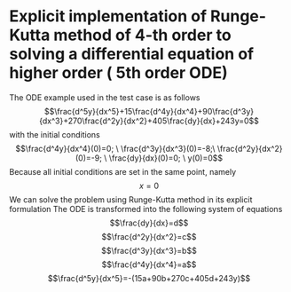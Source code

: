 # Explicit implementation of Runge-Kutta method of 4-th order to solving a differential equation of higher order ( 5th order ODE)
The ODE example used in the test case is as follows
$$\frac{d^5y}{dx^5}+15\frac{d^4y}{dx^4}+90\frac{d^3y}{dx^3}+270\frac{d^2y}{dx^2}+405\frac{dy}{dx}+243y=0$$
with the initial conditions
$$\frac{d^4y}{dx^4}(0)=0; \ \frac{d^3y}{dx^3}(0)=-8;\ \frac{d^2y}{dx^2}(0)=-9; \ \frac{dy}{dx}(0)=0; \ y(0)=0$$
Because all initial conditions are set in the same point, namely 
$$x=0$$
We can solve the problem using Runge-Kutta method in its explicit formulation
The ODE is transformed into the following system of equations
$$\frac{dy}{dx}=d$$
$$\frac{d^2y}{dx^2}=c$$
$$\frac{d^3y}{dx^3}=b$$
$$\frac{d^4y}{dx^4}=a$$
$$\frac{d^5y}{dx^5}=-(15a+90b+270c+405d+243y)$$
